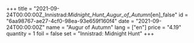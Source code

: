 +++
title = "2021-09-24T00:00:00Z_Innistrad:_Midnight_Hunt_Augur_of_Autumn_[en]_false"
id = "6aa98767-ae27-4cf0-98ea-93e659f160f4"
date = "2021-09-24T00:00:00Z"
name = "Augur of Autumn"
lang = ["en"]
price = "4.19"
quantity = 1
foil = false
set = "Innistrad: Midnight Hunt"
+++
